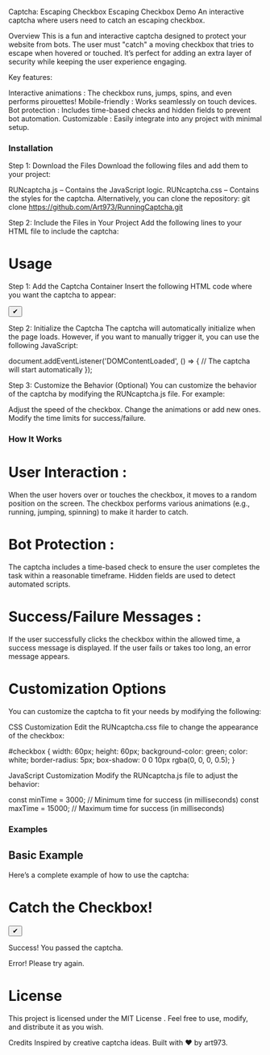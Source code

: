 Captcha: Escaping Checkbox
Escaping Checkbox Demo
An interactive captcha where users need to catch an escaping checkbox.

Overview
This is a fun and interactive captcha designed to protect your website from bots. The user must "catch" a moving checkbox that tries to escape when hovered or touched. It’s perfect for adding an extra layer of security while keeping the user experience engaging.

Key features:

Interactive animations : The checkbox runs, jumps, spins, and even performs pirouettes!
Mobile-friendly : Works seamlessly on touch devices.
Bot protection : Includes time-based checks and hidden fields to prevent bot automation.
Customizable : Easily integrate into any project with minimal setup.
### Installation

Step 1: Download the Files
Download the following files and add them to your project:

RUNcaptcha.js – Contains the JavaScript logic.
RUNcaptcha.css – Contains the styles for the captcha.
Alternatively, you can clone the repository:
git clone https://github.com/Art973/RunningCaptcha.git

Step 2: Include the Files in Your Project
Add the following lines to your HTML file to include the captcha:

<link rel="stylesheet" href="RUNcaptcha.css">
<script src="RUNcaptcha.js"></script>

# Usage
Step 1: Add the Captcha Container
Insert the following HTML code where you want the captcha to appear:

<div id="captcha-container">
    <button id="checkbox">✔</button>
</div>

Step 2: Initialize the Captcha
The captcha will automatically initialize when the page loads. However, if you want to manually trigger it, you can use the following JavaScript:

document.addEventListener('DOMContentLoaded', () => {
    // The captcha will start automatically
});

Step 3: Customize the Behavior (Optional)
You can customize the behavior of the captcha by modifying the RUNcaptcha.js file. For example:

Adjust the speed of the checkbox.
Change the animations or add new ones.
Modify the time limits for success/failure.

### How It Works
# User Interaction :
When the user hovers over or touches the checkbox, it moves to a random position on the screen.
The checkbox performs various animations (e.g., running, jumping, spinning) to make it harder to catch.

# Bot Protection :

The captcha includes a time-based check to ensure the user completes the task within a reasonable timeframe.
Hidden fields are used to detect automated scripts.

# Success/Failure Messages :

If the user successfully clicks the checkbox within the allowed time, a success message is displayed.
If the user fails or takes too long, an error message appears.

# Customization Options
You can customize the captcha to fit your needs by modifying the following:

CSS Customization
Edit the RUNcaptcha.css file to change the appearance of the checkbox:

#checkbox {
    width: 60px;
    height: 60px;
    background-color: green;
    color: white;
    border-radius: 5px;
    box-shadow: 0 0 10px rgba(0, 0, 0, 0.5);
}

JavaScript Customization
Modify the RUNcaptcha.js file to adjust the behavior:

const minTime = 3000; // Minimum time for success (in milliseconds)
const maxTime = 15000; // Maximum time for success (in milliseconds)

### Examples
## Basic Example
Here’s a complete example of how to use the captcha:

<!DOCTYPE html>
<html lang="en">
<head>
    <meta charset="UTF-8">
    <meta name="viewport" content="width=device-width, initial-scale=1.0">
    <title>Escaping Checkbox Captcha</title>
    <link rel="stylesheet" href="RUNcaptcha.css">
</head>
<body>
    <h1>Catch the Checkbox!</h1>
    <div id="captcha-container">
        <button id="checkbox">✔</button>
    </div>
    <p id="message-success" class="hidden">Success! You passed the captcha.</p>
    <p id="message-fail" class="hidden">Error! Please try again.</p>
    <script src="RUNcaptcha.js"></script>
</body>
</html>

# License
This project is licensed under the MIT License . Feel free to use, modify, and distribute it as you wish.

Credits
Inspired by creative captcha ideas.
Built with ❤️ by art973.
